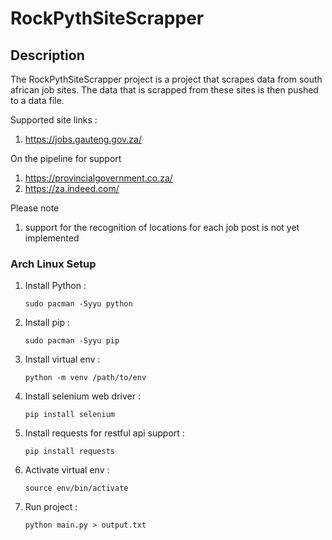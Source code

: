 # RockPythSiteScrapper

## Description
The RockPythSiteScrapper project is a project that scrapes data from south african job sites.
The data that is scrapped from these sites is then pushed to a data file.

Supported site links : 
1. https://jobs.gauteng.gov.za/

On the pipeline for support
1. https://provincialgovernment.co.za/
2. https://za.indeed.com/

Please note
1. support for the recognition of locations for each job post is not yet implemented

### Arch Linux Setup
1. Install Python :
     ```
     sudo pacman -Syyu python
     ```
2. Install pip :
   ```
   sudo pacman -Syyu pip
   ```
3. Install virtual env :
   ```
   python -m venv /path/to/env
   ```
4. Install selenium web driver :
   ```
   pip install selenium
   ```
5. Install requests for restful api support :
   ```
   pip install requests
   ```
6. Activate virtual env :
   ```
   source env/bin/activate
   ```
7. Run project :
   ```
   python main.py > output.txt
   ```
